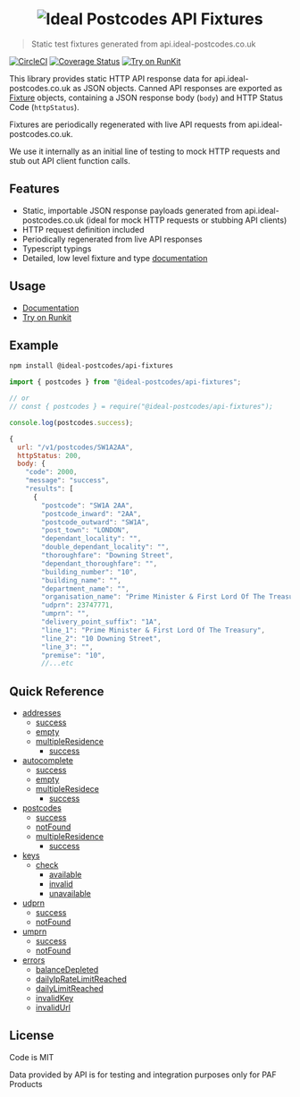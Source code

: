 <h1 align="center">
  <img src="https://img.ideal-postcodes.co.uk/API%Fixtures%20Logo@3x.png" alt="Ideal Postcodes API Fixtures">
</h1>

> Static test fixtures generated from api.ideal-postcodes.co.uk

[![CircleCI](https://circleci.com/gh/ideal-postcodes/api-fixtures.svg?style=svg)](https://circleci.com/gh/ideal-postcodes/api-fixtures) 
[![Coverage Status](https://coveralls.io/repos/github/ideal-postcodes/api-fixtures/badge.svg?branch=master)](https://coveralls.io/github/ideal-postcodes/api-fixtures?branch=master)
[![Try on RunKit](https://badge.runkitcdn.com/@ideal-postcodes/api-fixtures.svg)](https://npm.runkit.com/@ideal-postcodes/api-fixtures)

This library provides static HTTP API response data for api.ideal-postcodes.co.uk as JSON objects. Canned API responses are exported as [Fixture](https://ideal-postcodes.github.io/api-fixtures/interfaces/fixture.html) objects, containing a JSON response body (`body`) and HTTP Status Code (`httpStatus`).

Fixtures are periodically regenerated with live API requests from api.ideal-postcodes.co.uk.

We use it internally as an initial line of testing to mock HTTP requests and stub out API client function calls.

## Features

- Static, importable JSON response payloads generated from api.ideal-postcodes.co.uk (ideal for mock HTTP requests or stubbing API clients)
- HTTP request definition included
- Periodically regenerated from live API responses
- Typescript typings
- Detailed, low level fixture and type [documentation](https://ideal-postcodes.github.io/api-fixtures/)

## Usage

- [Documentation](https://ideal-postcodes.github.io/api-fixtures/)
- [Try on Runkit](https://npm.runkit.com/@ideal-postcodes/api-fixtures)

## Example

```bash
npm install @ideal-postcodes/api-fixtures
```

```javascript
import { postcodes } from "@ideal-postcodes/api-fixtures";

// or 
// const { postcodes } = require("@ideal-postcodes/api-fixtures");

console.log(postcodes.success);

{
  url: "/v1/postcodes/SW1A2AA",
  httpStatus: 200,
  body: {
    "code": 2000,
    "message": "success",
    "results": [
      {
        "postcode": "SW1A 2AA",
        "postcode_inward": "2AA",
        "postcode_outward": "SW1A",
        "post_town": "LONDON",
        "dependant_locality": "",
        "double_dependant_locality": "",
        "thoroughfare": "Downing Street",
        "dependant_thoroughfare": "",
        "building_number": "10",
        "building_name": "",
        "department_name": "",
        "organisation_name": "Prime Minister & First Lord Of The Treasury",
        "udprn": 23747771,
        "umprn": "",
        "delivery_point_suffix": "1A",
        "line_1": "Prime Minister & First Lord Of The Treasury",
        "line_2": "10 Downing Street",
        "line_3": "",
        "premise": "10",
        //...etc
```

## Quick Reference

- [addresses](https://ideal-postcodes.github.io/api-fixtures/globals.html#addresses)
  - [success](https://ideal-postcodes.github.io/api-fixtures/globals.html#addresses.success)
  - [empty](https://ideal-postcodes.github.io/api-fixtures/globals.html#addresses.empty)
  - [multipleResidence](https://ideal-postcodes.github.io/api-fixtures/globals.html#addresses.multipleresidence)
    - [success](https://ideal-postcodes.github.io/api-fixtures/globals.html#addresses.multipleresidence.success-1)
- [autocomplete](https://ideal-postcodes.github.io/api-fixtures/globals.html#autocomplete)
  - [success](https://ideal-postcodes.github.io/api-fixtures/globals.html#autocomplete.success-1)
  - [empty](https://ideal-postcodes.github.io/api-fixtures/globals.html#autocomplete.empty)
  - [multipleResidece](https://ideal-postcodes.github.io/api-fixtures/globals.html#autocomplete.multipleresidence)
    - [success](https://ideal-postcodes.github.io/api-fixtures/globals.html#autocomplete.multipleresidence.success-1)
- [postcodes](https://ideal-postcodes.github.io/api-fixtures/globals.html#postcodes)
  - [success](https://ideal-postcodes.github.io/api-fixtures/globals.html#postcodes.success)
  - [notFound](https://ideal-postcodes.github.io/api-fixtures/globals.html#postcodes.notfound)
  - [multipleResidence](https://ideal-postcodes.github.io/api-fixtures/globals.html#postcodes.multipleresidence)
    - [success](https://ideal-postcodes.github.io/api-fixtures/globals.html#postcodes.multipleresidence.success-1)
- [keys](https://ideal-postcodes.github.io/api-fixtures/globals.html#keys)
  - [check](https://ideal-postcodes.github.io/api-fixtures/globals.html#keys.check)
    - [available](https://ideal-postcodes.github.io/api-fixtures/globals.html#keys.check.available)
    - [invalid](https://ideal-postcodes.github.io/api-fixtures/globals.html#keys.check.invalid)
    - [unavailable](https://ideal-postcodes.github.io/api-fixtures/globals.html#keys.check.unavailable)
- [udprn](https://ideal-postcodes.github.io/api-fixtures/globals.html#udprn)
  - [success](https://ideal-postcodes.github.io/api-fixtures/globals.html#udprn.success)
  - [notFound](https://ideal-postcodes.github.io/api-fixtures/globals.html#udprn.notfound)
- [umprn](https://ideal-postcodes.github.io/api-fixtures/globals.html#umprn)
  - [success](https://ideal-postcodes.github.io/api-fixtures/globals.html#umprn.success)
  - [notFound](https://ideal-postcodes.github.io/api-fixtures/globals.html#umprn.notfound)
- [errors](https://ideal-postcodes.github.io/api-fixtures/globals.html#errors)
  - [balanceDepleted](https://ideal-postcodes.github.io/api-fixtures/globals.html#errors.balancedepleted)
  - [dailyIpRateLimitReached](https://ideal-postcodes.github.io/api-fixtures/globals.html#errors.balancedepleted)
  - [dailyLimitReached](https://ideal-postcodes.github.io/api-fixtures/globals.html#errors.dailylimitreached)
  - [invalidKey](https://ideal-postcodes.github.io/api-fixtures/globals.html#errors.invalidkey)
  - [invalidUrl](https://ideal-postcodes.github.io/api-fixtures/globals.html#errors.invalidurl)

## License

Code is MIT

Data provided by API is for testing and integration purposes only for PAF Products

